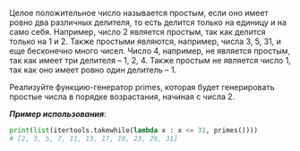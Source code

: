 Целое положительное число называется простым, если оно имеет ровно два различных делителя, то есть делится только на единицу и на само себя.
Например, число 2 является простым, так как делится только на 1 и 2. Также простыми являются, например, числа 3, 5, 31, и еще бесконечно много чисел.
Число 4, например, не является простым, так как имеет три делителя – 1, 2, 4. Также простым не является число 1, так как оно имеет ровно один делитель – 1.

Реализуйте функцию-генератор primes, которая будет генерировать простые числа в порядке возрастания, начиная с числа 2.

***Пример использования***:
```python
print(list(itertools.takewhile(lambda x : x <= 31, primes())))
# [2, 3, 5, 7, 11, 13, 17, 19, 23, 29, 31]
```
